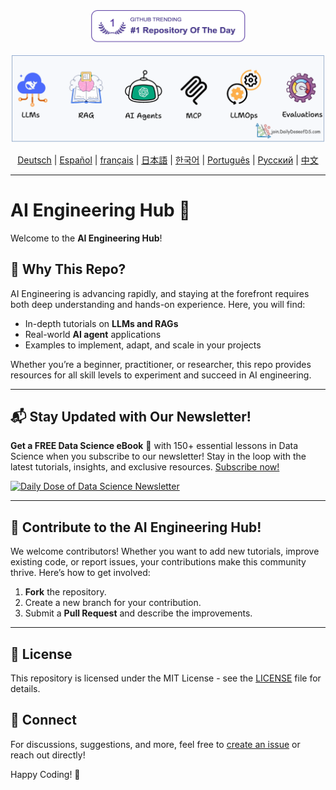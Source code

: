 <p align="center">
  <a href="https://trendshift.io/repositories/12800">
    <img src="assets/TRENDING-BADGE.png" alt="Trending Badge" style="width: 250px; height: 55px;" width="250" height="55"/>
  </a>
</p>

<p align="center">
  <img src="assets/ai-eng-hub.gif" alt="AI Engineering Hub Banner">
</p>

<p align="center">
  <!-- Keep these links. Translations will automatically update with the README. -->
  <a href="https://readme-i18n.com/patchy631/ai-engineering-hub?lang=de">Deutsch</a> | 
  <a href="https://readme-i18n.com/patchy631/ai-engineering-hub?lang=es">Español</a> | 
  <a href="https://readme-i18n.com/patchy631/ai-engineering-hub?lang=fr">français</a> | 
  <a href="https://readme-i18n.com/patchy631/ai-engineering-hub?lang=ja">日本語</a> | 
  <a href="https://readme-i18n.com/patchy631/ai-engineering-hub?lang=ko">한국어</a> | 
  <a href="https://readme-i18n.com/patchy631/ai-engineering-hub?lang=pt">Português</a> | 
  <a href="https://readme-i18n.com/patchy631/ai-engineering-hub?lang=ru">Русский</a> | 
  <a href="https://readme-i18n.com/patchy631/ai-engineering-hub?lang=zh">中文</a>
</p>

---

# AI Engineering Hub 🚀
Welcome to the **AI Engineering Hub**!

## 🌟 Why This Repo?
AI Engineering is advancing rapidly, and staying at the forefront requires both deep understanding and hands-on experience. Here, you will find:
- In-depth tutorials on **LLMs and RAGs**
- Real-world **AI agent** applications
- Examples to implement, adapt, and scale in your projects

Whether you’re a beginner, practitioner, or researcher, this repo provides resources for all skill levels to experiment and succeed in AI engineering.

---

## 📬 Stay Updated with Our Newsletter!
**Get a FREE Data Science eBook** 📖 with 150+ essential lessons in Data Science when you subscribe to our newsletter! Stay in the loop with the latest tutorials, insights, and exclusive resources. [Subscribe now!](https://join.dailydoseofds.com)

[![Daily Dose of Data Science Newsletter](https://github.com/patchy631/ai-engineering/blob/main/resources/join_ddods.png)](https://join.dailydoseofds.com)

---

## 📢 Contribute to the AI Engineering Hub!
We welcome contributors! Whether you want to add new tutorials, improve existing code, or report issues, your contributions make this community thrive. Here’s how to get involved:
1. **Fork** the repository.
2. Create a new branch for your contribution.
3. Submit a **Pull Request** and describe the improvements.

---

## 📜 License
This repository is licensed under the MIT License - see the [LICENSE](LICENSE) file for details.

## 💬 Connect
For discussions, suggestions, and more, feel free to [create an issue](https://github.com/patchy631/ai-engineering/issues) or reach out directly!

Happy Coding! 🎉

